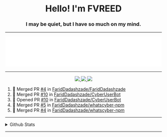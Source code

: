 <h1 align="center">Hello! I'm FVREED</h1>
<h3 align="center">I may be quiet, but I have so much on my mind.</h3>

----

<p align="center">
  <img src="fvreed.gif" alt="FaridDadashzade" />
</p>

----

<p align="center">
  <a href="https://github.com/FaridDadashzade">
    <img src="https://komarev.com/ghpvc/?username=fariddadashzade&color=blue&style=flat-square">
    
  </a>
  <a href="https://github.com/FaridDadashzade?tab=followers">
    <img src="https://img.shields.io/github/followers/FaridDadashzade?color=blue&label=Followers&style=flat-square">
    
  </a>
  <a href="https://github.com/FaridDadashzade?tab=stars">
    <img src="https://img.shields.io/github/stars/FaridDadashzade?color=blue&label=Ulduzlar&style=flat-square">
  </a>

<!--START_SECTION:activity-->
1. 🎉 Merged PR [#4](https://github.com/FaridDadashzade/FaridDadashzade/pull/4) in [FaridDadashzade/FaridDadashzade](https://github.com/FaridDadashzade/FaridDadashzade)
2. 🎉 Merged PR [#10](https://github.com/FaridDadashzade/CyberUserBot/pull/10) in [FaridDadashzade/CyberUserBot](https://github.com/FaridDadashzade/CyberUserBot)
3. 💪 Opened PR [#10](https://github.com/FaridDadashzade/CyberUserBot/pull/10) in [FaridDadashzade/CyberUserBot](https://github.com/FaridDadashzade/CyberUserBot)
4. 🎉 Merged PR [#5](https://github.com/FaridDadashzade/whatscyber-npm/pull/5) in [FaridDadashzade/whatscyber-npm](https://github.com/FaridDadashzade/whatscyber-npm)
5. 🎉 Merged PR [#4](https://github.com/FaridDadashzade/whatscyber-npm/pull/4) in [FaridDadashzade/whatscyber-npm](https://github.com/FaridDadashzade/whatscyber-npm)
<!--END_SECTION:activity-->

----

<details>
  <summary>Github Stats</summary>

<p align="center"><img src="https://github-readme-stats.vercel.app/api?username=FaridDadashzade&show_icons=true&%20&locale=en&theme=dark&layout=compact" alt="FaridDadashzade" /></p>

</details>

----
